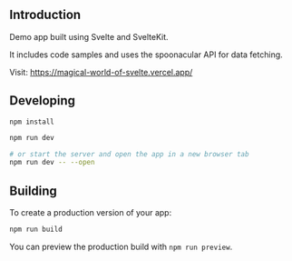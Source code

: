 ## Introduction
Demo app built using Svelte and SvelteKit.

It includes code samples and uses the spoonacular API for data fetching.

Visit: https://magical-world-of-svelte.vercel.app/

## Developing

`npm install`

```bash
npm run dev

# or start the server and open the app in a new browser tab
npm run dev -- --open
```

## Building

To create a production version of your app:

```bash
npm run build
```

You can preview the production build with `npm run preview`.

